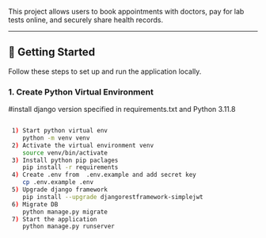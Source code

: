This project allows users to book appointments with doctors, pay for lab tests online, and securely share health records.

---

## 🚀 Getting Started

Follow these steps to set up and run the application locally.

### 1. Create Python Virtual Environment

#install django version specified in requirements.txt and Python 3.11.8

```bash

 1) Start python virtual env
    python -m venv venv
 2) Activate the virtual environment venv
    source venv/bin/activate
 3) Install python pip paclages
    pip install -r requirements
 4) Create .env from  .env.example and add secret key
    cp .env.example .env
 5) Upgrade django framework
    pip install --upgrade djangorestframework-simplejwt
 6) Migrate DB
    python manage.py migrate
 7) Start the application
    python manage.py runserver
```
